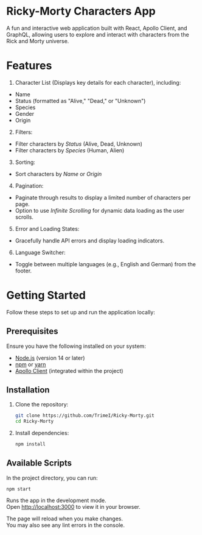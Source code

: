 # Ricky-Morty Characters App

A fun and interactive web application built with React, Apollo Client, and GraphQL, allowing users to explore and interact with characters from the Rick and Morty universe.

# Features

1. Character List (Displays key details for each character), including:
  - Name
  - Status (formatted as "Alive," "Dead," or "Unknown")
  - Species
  - Gender
  - Origin
2. Filters:
  - Filter characters by *Status* (Alive, Dead, Unknown)
  - Filter characters by *Species* (Human, Alien)
3. Sorting:
  - Sort characters by *Name* or *Origin*
4. Pagination:
  - Paginate through results to display a limited number of characters per page.
  - Option to use *Infinite Scrolling* for dynamic data loading as the user scrolls.
5. Error and Loading States:
  - Gracefully handle API errors and display loading indicators.
6. Language Switcher:
  - Toggle between multiple languages (e.g., English and German) from the footer.

# Getting Started

Follow these steps to set up and run the application locally:

## Prerequisites

Ensure you have the following installed on your system:
- [Node.js](https://nodejs.org/) (version 14 or later)
- [npm](https://www.npmjs.com/) or [yarn](https://yarnpkg.com/)
- [Apollo Client](https://www.apollographql.com/docs/react/) (integrated within the project)


## Installation

1. Clone the repository:
   ```bash
   git clone https://github.com/TrimeI/Ricky-Morty.git
   cd Ricky-Morty

2. Install dependencies:
   ```bash
   npm install

## Available Scripts

In the project directory, you can run:

 `npm start`

Runs the app in the development mode.\
Open [http://localhost:3000](http://localhost:3000) to view it in your browser.

The page will reload when you make changes.\
You may also see any lint errors in the console.

